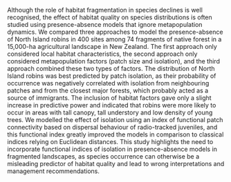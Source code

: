 ---
---
Although the role of habitat fragmentation in species declines is well recognised, the effect of habitat quality on species distributions is often studied using presence-absence models that ignore metapopulation dynamics. We compared three approaches to model the presence-absence of North Island robins in 400 sites among 74 fragments of native forest in a 15,000-ha agricultural landscape in New Zealand. The first approach only considered local habitat characteristics, the second approach only considered metapopulation factors (patch size and isolation), and the third approach combined these two types of factors. The distribution of North Island robins was best predicted by patch isolation, as their probability of occurrence was negatively correlated with isolation from neighbouring patches and from the closest major forests, which probably acted as a source of immigrants. The inclusion of habitat factors gave only a slight increase in predictive power and indicated that robins were more likely to occur in areas with tall canopy, tall understory and low density of young trees. We modelled the effect of isolation using an index of functional patch connectivity based on dispersal behaviour of radio-tracked juveniles, and this functional index greatly improved the models in comparison to classical indices relying on Euclidean distances. This study highlights the need to incorporate functional indices of isolation in presence-absence models in fragmented landscapes, as species occurrence can otherwise be a misleading predictor of habitat quality and lead to wrong interpretations and management recommendations.